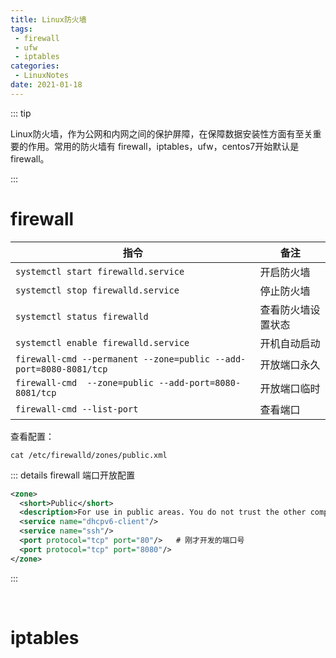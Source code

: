 ```yaml
---
title: Linux防火墙
tags:
 - firewall
 - ufw
 - iptables
categories:
 - LinuxNotes
date: 2021-01-18
---
```


::: tip

Linux防火墙，作为公网和内网之间的保护屏障，在保障数据安装性方面有至关重要的作用。常用的防火墙有 firewall，iptables，ufw，centos7开始默认是firewall。

:::

<!-- more -->

# firewall

| 指令                                                         | 备注               |
| ------------------------------------------------------------ | ------------------ |
| `systemctl start firewalld.service`                          | 开启防火墙         |
| `systemctl stop firewalld.service`                           | 停止防火墙         |
| `systemctl status firewalld`                                 | 查看防火墙设置状态 |
| `systemctl enable firewalld.service`                         | 开机自动启动       |
| `firewall-cmd --permanent --zone=public --add-port=8080-8081/tcp` | 开放端口永久       |
| `firewall-cmd  --zone=public --add-port=8080-8081/tcp`       | 开放端口临时       |
| `firewall-cmd --list-port`                                   | 查看端口           |

查看配置：

```shell
cat /etc/firewalld/zones/public.xml
```

::: details firewall 端口开放配置

```xml
<zone>
  <short>Public</short>
  <description>For use in public areas. You do not trust the other computers on networks to not harm your computer. Only selected incoming connections are accepted.</description>
  <service name="dhcpv6-client"/>
  <service name="ssh"/>
  <port protocol="tcp" port="80"/>   # 刚才开发的端口号
  <port protocol="tcp" port="8080"/>
</zone>
```

:::

​	

# iptables



